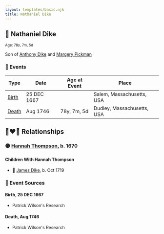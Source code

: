```yaml
---
layout: templates/basic.njk
title: Nathaniel Dike
---
```

## 🔵 Nathaniel Dike
<small>Age: 78y, 7m, 5d</small>

Son of [Anthony Dike](/people/4/42674230) and [Margery Pickman](/people/1/13378816)

### 📆 Events

Type | Date | Age at Event | Place
------ | ------ | ------ | ------
[Birth](#event-event-2) | 25 DEC 1667 |  | Salem, Massachusetts, USA
[Death](#event-event-3) | Aug 1746 | 78y, 7m, 5d | Dudley, Massachusetts, USA

## 👩‍❤️‍👨 Relationships

### 🟣 [Hannah Thompson](/people/1/1871336), b. 1670

#### Children With Hannah Thompson
* 🔵 [James Dike](/people/2/20400692), b. Oct 1719
### 📰 Event Sources

#### <a id="event-event-2"></a> Birth, 25 DEC 1667
* Patrick Wilson's Research

#### <a id="event-event-3"></a> Death, Aug 1746
* Patrick Wilson's Research